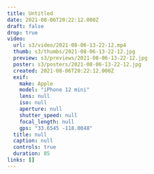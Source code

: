 ```yaml
---
title: Untitled
date: 2021-08-06T20:22:12.000Z
draft: false
drop: true
video:
  url: s3/video/2021-08-06-13-22-12.mp4
  thumb: s3/thumbs/2021-08-06-13-22-12.jpg
  preview: s3/previews/2021-08-06-13-22-12.jpg
  poster: s3/posters/2021-08-06-13-22-12.jpg
  created: 2021-08-06T20:22:12.000Z
  exif:
    make: Apple
    model: "iPhone 12 mini"
    lens: null
    iso: null
    aperture: null
    shutter_speed: null
    focal_length: null
    gps: "33.6545 -118.0048"
  title: null
  caption: null
  controls: true
  duration: 85
links: []
---
```

